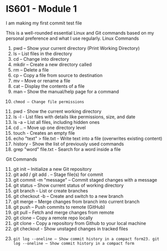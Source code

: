 # IS601 - Module 1

I am making my first commit test file

This is a well-rounded essential Linux and Git commands based on my personal preference and what I use regularly.
Linux Commands

1.	pwd – Show your current directory (Print Working Directory)
2.	ls – List files in the directory
3.	cd – Change into directory
4.	mkdir – Create a new directory called
5.	rm – Delete a file
6.	cp – Copy a file from source to destination
7.	mv – Move or rename a file
8.	cat – Display the contents of a file
9.	man – Show the manual/help page for a command
10. 	chmod – Change file permissions
11.	pwd - Show the current working directory
12.	ls -l - List files with details like permissions, size, and date
13.	ls -a – List all files, including hidden ones
14.	cd .. – Move up one directory level
15.	touch <file> - Creates an empty file
16.	echo "text" > file.txt - Write text into a file (overwrites existing content)
17.	history - Show the list of previously used commands
18.	grep "word" file.txt - Search for a word inside a file

Git Commands

11.	git init – Initialize a new Git repository 
12.	git add / git add . – Stage file(s) for commit 
13.	git commit -m "message" – Commit staged changes with a message 
14.	git status – Show current status of working directory 
15.	git branch – List or create branches 
16.	git checkout -b – Create and switch to a new branch
17.	git merge – Merge changes from branch into current branch 
18.	git push – Push commits to remote (GitHub) 
19.	git pull – Fetch and merge changes from remote 
20.	git clone – Copy a remote repo locally  
21.	git clone - Copy a repository from Github to your local machine
22.	git checkout - Show unstaged changes in tracked files
23.     git log --oneline – Show commit history in a compact form23. git log --oneline – Show commit history in a compact form



